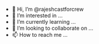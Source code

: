 - 👋 Hi, I’m @rajeshcastforcrew
- 👀 I’m interested in ...
- 🌱 I’m currently learning ...
- 💞️ I’m looking to collaborate on ...
- 📫 How to reach me ...

<!---
rajeshcastforcrew/rajeshcastforcrew is a ✨ special ✨ repository because its `README.md` (this file) appears on your GitHub profile.
You can click the Preview link to take a look at your changes.
--->
